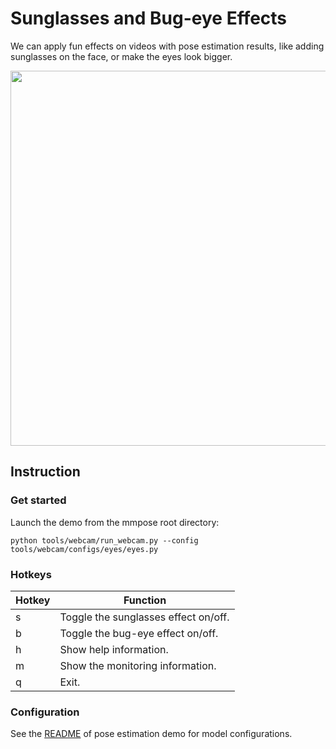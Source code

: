# Sunglasses and Bug-eye Effects

We can apply fun effects on videos with pose estimation results, like adding sunglasses on the face, or make the eyes look bigger.

<div align="center">
    <img src="https://user-images.githubusercontent.com/15977946/124059525-ce20c580-da5d-11eb-8e4a-2d96cd31fe9f.gif" width="600px" alt><br>
</div>

## Instruction

### Get started

Launch the demo from the mmpose root directory:

```shell
python tools/webcam/run_webcam.py --config tools/webcam/configs/eyes/eyes.py
```

### Hotkeys

| Hotkey | Function |
| -- | -- |
| s | Toggle the sunglasses effect on/off. |
| b | Toggle the bug-eye effect on/off. |
| h | Show help information. |
| m | Show the monitoring information. |
| q | Exit. |

### Configuration

See the [README](/tools/webcam/configs/examples/README.md#configuration) of pose estimation demo for model configurations.
